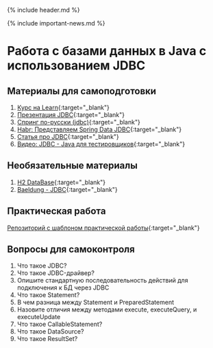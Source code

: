 {% include header.md %}

{% include important-news.md %}

Работа с базами данных в Java c использованием JDBC
===

Материалы для самоподготовки
---------------------
1. [Курс на Learn](https://learn.epam.com/detailsPage?id=6fbe38da-0537-403e-9b04-4b4c8d3c52f6){:target="_blank"}
1. [Презентация JDBC](./presentations/JDBC.pptx){:target="_blank"}
1. [Спринг по-русски (jdbc)](https://spring-projects.ru/guides/relational-data-access/){:target="_blank"}
1. [Habr: Представляем Spring Data JDBC](https://habr.com/ru/post/423697/){:target="_blank"}
1. [Статья про JDBC](https://javarush.ru/groups/posts/2172-jdbc-ili-s-chego-vsje-nachinaetsja){:target="_blank"}
1. [Видео: JDBC - Java для тестировщиков](https://www.youtube.com/watch?v=aje9gtFEyC4){:target="_blank"}

Необязательные материалы
---------------------
1. [H2 DataBase](https://ru.bmstu.wiki/H2_Database_Engine){:target="_blank"}
1. [Baeldung - JDBC](https://www.baeldung.com/spring-jdbc-jdbctemplate){:target="_blank"}

Практическая работа
---------------------
[Репозиторий с шаблоном практической работы](https://github.com/java-online-course/java-jdbc-template){:target="_blank"}

Вопросы для самоконтроля
---------------------
1. Что такое JDBC?
1. Что такое JDBC-драйвер?
1. Опишите стандартную последовательность действий для подключения к БД через JDBC
1. Что такое Statement?
1. В чем разница между Statement и PreparedStatement
1. Назовите отличия между методами execute, executeQuery, и executeUpdate
1. Что такое CallableStatement?
1. Что такое DataSource?
1. Что такое ResultSet?

